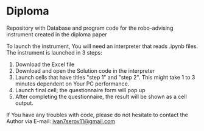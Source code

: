 # Diploma
Repository with Database and program code for the robo-advising instrument created in the diploma paper

To launch the instrument, You will need an interpreter that reads .ipynb files. The instrument is launched in 3 steps:

1) Download the Excel file
2) Download and open the Solution code in the interpreter
3) Launch cells that have titles "step 1" and "step 2". This might take 1 to 3 minutes dependent on Your PC performance.
4) Launch final cell; the questionnaire form will pop up
5) After completing the questionnaire, the result will be shown as a cell output.

If You have any troubles with code, please do not hesitate to contact the Author via E-mail: ivan7serov11@gmail.com
